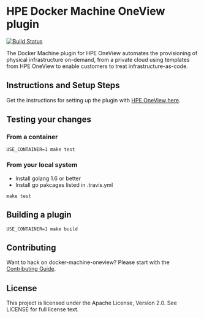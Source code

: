 # HPE Docker Machine OneView plugin

[![Build Status](https://travis-ci.org/Pooja-S-Rao/docker-machine-oneview.svg?branch=master)](https://travis-ci.org/Pooja-S-Rao/docker-machine-oneview)

The Docker Machine plugin for HPE OneView automates the provisioning of physical infrastructure on-demand, from a private cloud using templates from HPE OneView to enable customers to treat infrastructure-as-code.  

## Instructions and Setup Steps

Get the instructions for setting up the plugin with [HPE OneView here](/docs/oneview.md).

## Testing your changes

### From a container
```
USE_CONTAINER=1 make test
```

### From your local system
* Install golang 1.6 or better
* Install go pakcages listed in .travis.yml
```
make test
```

## Building a plugin
```
USE_CONTAINER=1 make build
```

## Contributing

Want to hack on docker-machine-oneview? Please start with the [Contributing Guide](https://github.com/Pooja-S-Rao/docker-machine-oneview/blob/master/CONTRIBUTING.md).

## License
This project is licensed under the Apache License, Version 2.0.  See LICENSE for full license text.
